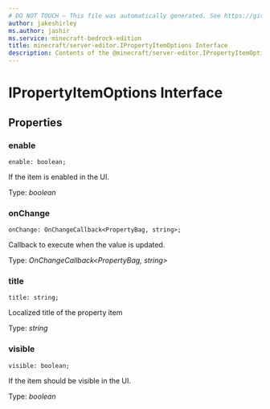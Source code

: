 ```yaml
---
# DO NOT TOUCH — This file was automatically generated. See https://github.com/mojang/minecraftapidocsgenerator to modify descriptions, examples, etc.
author: jakeshirley
ms.author: jashir
ms.service: minecraft-bedrock-edition
title: minecraft/server-editor.IPropertyItemOptions Interface
description: Contents of the @minecraft/server-editor.IPropertyItemOptions class.
---
```

# IPropertyItemOptions Interface

## Properties

### **enable**
`enable: boolean;`

If the item is enabled in the UI.

Type: *boolean*

### **onChange**
`onChange: OnChangeCallback<PropertyBag, string>;`

Callback to execute when the value is updated.

Type: *OnChangeCallback<PropertyBag, string>*

### **title**
`title: string;`

Localized title of the property item

Type: *string*

### **visible**
`visible: boolean;`

If the item should be visible in the UI.

Type: *boolean*
